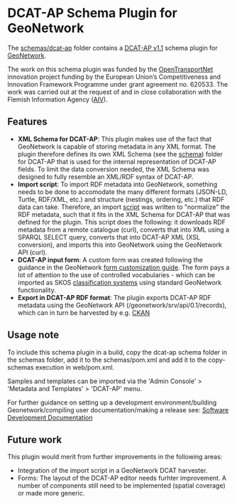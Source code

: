 # DCAT-AP Schema Plugin for GeoNetwork

The [schemas/dcat-ap](/schemas/dcat-ap) folder contains a [DCAT-AP v1.1](https://joinup.ec.europa.eu/asset/dcat_application_profile/asset_release/dcat-ap-v11) schema plugin for [GeoNetwork](http://geonetwork-opensource.org/). 

The work on this schema plugin was funded by the [OpenTransportNet](http://opentransportnet.eu/) innovation project funding by the European Union’s Competitiveness and Innovation Framework Programme under grant agreement no. 620533. The work was carried out at the request of and in close collaboration with the Flemish Information Agency ([AIV](http://www.vlaanderen.be/nl/contact/adressengids/diensten-van-de-vlaamse-overheid/administratieve-diensten-van-de-vlaamse-overheid/beleidsdomein-kanselarij-en-bestuur/agentschap-informatie-vlaanderen)). 

## Features

* **XML Schema for DCAT-AP**: This plugin makes use of the fact that GeoNetwork is capable of storing metadata in any XML format. The plugin therefore defines its own XML Schema (see the [schema](/schemas/dcat-ap/src/main/plugin/dcat-ap/schema)) folder for DCAT-AP that is used for the internal representation of DCAT-AP fields. To limit the data conversion needed, the XML Schema was designed to fully resemble an XML/RDF syntax of DCAT-AP.
* **Import script**: To import RDF metadata into GeoNetwork, something needs to be done to accomodate the many different formats (JSON-LD, Turtle, RDF/XML, etc.) and structure (nestings, ordering, etc.) that RDF data can take. Therefore, an import [script](/schemas/dcat-ap/src/main/plugin/dcat-ap/import) was written to "normalize" the RDF metadata, such that it fits in the XML Schema for DCAT-AP that was defined for the plugin. This script does the following: it downloads RDF metadata from a remote catalogue (curl), converts that into XML using a SPARQL SELECT query, converts that into DCAT-AP XML (XSL conversion), and imports this into GeoNetwork using the GeoNetwork API (curl).
* **DCAT-AP input form**: A custom form was created following the guidance in the GeoNetwork [form customization guide](http://geonetwork-opensource.org/manuals/trunk/eng/users/customizing-application/editor-ui/creating-custom-editor.html). The form pays a lot of attention to the use of controlled vocabularies - which can be imported as SKOS [classification systems](http://geonetwork-opensource.org/manuals/3.0.5/eng/users/administrator-guide/managing-classification-systems/index.html) using standard GeoNetwork functionality.
* **Export in DCAT-AP RDF format**: The plugin exports DCAT-AP RDF metadata using the GeoNetwork API (/geonetwork/srv/api/0.1/records), which can in turn be harvested by e.g. [CKAN](https://github.com/ckan/ckanext-dcat)


## Usage note 

To include this schema plugin in a build, copy the dcat-ap schema folder in the 
schemas folder, add it to the schemas/pom.xml 
and add it to the copy-schemas execution in web/pom.xml.

Samples and templates can be imported via the 'Admin Console' > 'Metadata and Templates' > 'DCAT-AP' menu.

For further guidance on setting up a development environment/building Geonetwork/compiling user documentation/making a release see:
[Software Development Documentation](https://github.com/geonetwork/core-geonetwork/tree/develop/software_development)


## Future work

This plugin would merit from further improvements in the following areas:
* Integration of the import script in a GeoNetwork DCAT harvester.
* Forms: The layout of the DCAT-AP editor needs furhter improvement. A number of components still need to be implemented (spatial coverage) or made more generic.